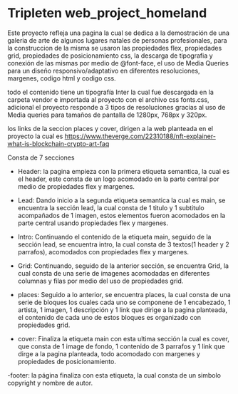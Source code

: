 # Tripleten web_project_homeland
Este proyecto refleja una pagina la cual se dedica a la demostración de una galeria de arte de algunos lugares natales de personas profesionales, para la construccion de la misma se usaron las propiedades flex, propiedades grid, propiedades de posicionamiento css, la descarga de tipografia y conexión de las mismas por medio de @font-face, el uso de Media Queries para un diseño responsivo/adaptativo en diferentes resoluciones, margenes, codigo html y codigo css.

todo el contenido tiene un tipografía Inter la cual fue descargada en la carpeta vendor e importada al proyecto con el archivo css fonts.css, adicional el proyecto responde a 3 tipos de resoluciones gracias al uso de Media queries para tamaños de pantalla de 1280px, 768px y 320px.

los links de la seccion places y cover, dirigen a la web planteada en el proyecto la cual es https://www.theverge.com/22310188/nft-explainer-what-is-blockchain-crypto-art-faq

Consta de 7 secciones

- Header: la pagina empieza con la primera etiqueta semantica, la cual es el header, este consta de un logo acomodado en la parte central por medio de propiedades flex y margenes.

- Lead: Dando inicio a la segunda etiqueta semantica la cual es main, se encuentra la sección lead, la cual consta de 1 titulo y 1 subtitulo acompañados de 1 imagen, estos elementos fueron acomodados en la parte central usando propiedades flex y margenes.

- Intro: Continuando el contenido de la etiqueta main, seguido de la sección lead, se encuentra intro, la cual consta de 3 textos(1 header y 2 parrafos), acomodados con propiedades flex y margenes.

- Grid: Continuando, seguido de la anterior sección, se encuentra Grid, la cual consta de una serie de imagenes acomodadas en diferentes columnas y filas por medio del uso de propiedades grid.

- places: Seguido a lo anterior, se encuentra places, la cual consta de una serie de bloques los cuales cada uno se componene de 1 encabezado, 1 artista, 1 imagen, 1 descripción y 1 link que dirige a la pagina planteada, el contenido de cada uno de estos bloques es organizado con propiedades grid.

- cover: Finaliza la etiqueta main con esta ultima sección la cual es cover, que consta de 1 image de fondo, 1 contenido de 3 parrafos y 1 link que dirge a la pagina planteada, todo acomodado con margenes y propiedades de posicionamiento.

-footer: la página finaliza con esta etiqueta, la cual consta de un simbolo copyright y nombre de autor.
